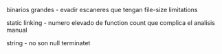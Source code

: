 binarios grandes - evadir escaneres que tengan file-size limitations

static linking -  numero elevado de function count que complica el analisis manual

string - no son null terminatet